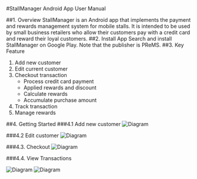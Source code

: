#StallManager  Android App User Manual

##1. Overview
StallManager is an Android app that implements the payment and rewards management system for mobile stalls. It is intended to be used by small business retailers who allow their customers pay with a credit card and reward their loyal customers.
##2. Install App
Search and install StallManager on Google Play. Note that the publisher is PReMS.
##3. Key Feature
1. Add new customer
2. Edit current customer
3. Checkout transaction
    - Process credit card payment
    - Applied rewards and discount
    - Calculate rewards
    - Accumulate purchase amount
4. Track transaction
5. Manage rewards

##4. Getting Started
###4.1 Add new customer
  ![Diagram](https://github.com/gt-ud-softeng/6300Spring15Team07/blob/master/Project2/D3/images/add_customer.png?raw=true)

###4.2 Edit customer
  ![Diagram](https://github.com/gt-ud-softeng/6300Spring15Team07/blob/master/Project2/D3/images/edit_customer.png?raw=true)

###4.3. Checkout
  ![Diagram](https://github.com/gt-ud-softeng/6300Spring15Team07/blob/master/Project2/D3/images/checkout.png?raw=true)

###4.4. View Transactions
  
  ![Diagram](https://github.com/gt-ud-softeng/6300Spring15Team07/blob/master/Project2/D3/images/view_transaction.png?raw=true)
  ![Diagram](https://github.com/gt-ud-softeng/6300Spring15Team07/blob/master/Project2/D3/images/view_transaction2.png?raw=true)
  

